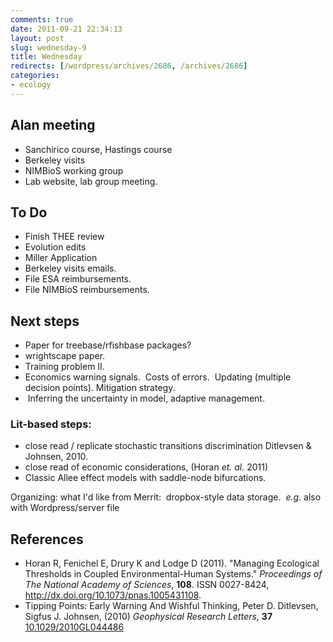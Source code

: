 ```yaml
---
comments: true
date: 2011-09-21 22:34:13
layout: post
slug: wednesday-9
title: Wednesday
redirects: [/wordpress/archives/2686, /archives/2686]
categories:
- ecology 
---
```


## Alan meeting

	
  * Sanchirico course, Hastings course
  * Berkeley visits
  * NIMBioS working group
  * Lab website, lab group meeting.


## To Do
	
  * Finish THEE review
  * Evolution edits
  * Miller Application
  * Berkeley visits emails.
  * File ESA reimbursements.
  * File NIMBioS reimbursements.


## Next steps

  * Paper for treebase/rfishbase packages?
  * wrightscape paper.
  * Training problem II.
  * Economics warning signals.  Costs of errors.  Updating (multiple decision points). Mitigation strategy.
  *  Inferring the uncertainty in model, adaptive management.

### Lit-based steps:

  * close read / replicate stochastic transitions discrimination Ditlevsen & Johnsen, 2010.
  * close read of economic considerations, (Horan _et. al._ 2011)
  * Classic Allee effect models with saddle-node bifurcations.

Organizing: what I'd like from Merrit:  dropbox-style data storage.  _e.g_. also with Wordpress/server file

## References


- Horan R, Fenichel E, Drury K and Lodge D (2011).
"Managing Ecological Thresholds in Coupled Environmental-Human Systems."
*Proceedings of The National Academy of Sciences*, **108**.
ISSN 0027-8424, <a href="http://dx.doi.org/10.1073/pnas.1005431108">http://dx.doi.org/10.1073/pnas.1005431108</a>.
-  Tipping Points: Early Warning And Wishful Thinking, Peter D. Ditlevsen, Sigfus J. Johnsen,  (2010) *Geophysical Research Letters*, **37**    [10.1029/2010GL044486](http://dx.doi.org/10.1029/2010GL044486)
